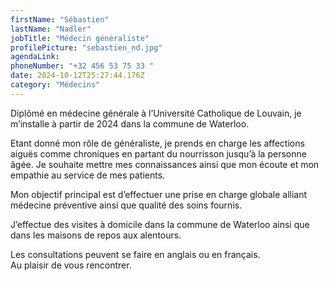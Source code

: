 ```yaml
---
firstName: "Sébastien"
lastName: "Nadler"
jobTitle: "Médecin généraliste"
profilePicture: "sebastien_nd.jpg"
agendaLink:
phoneNumber: "+32 456 53 75 33 "
date: 2024-10-12T25:27:44.176Z
category: "Médecins"
---
```


Diplômé en médecine générale à l’Université Catholique de Louvain, je m’installe à partir de 2024 dans la commune de Waterloo.

Etant donné mon rôle de généraliste, je prends en charge les affections aiguës comme chroniques en partant du nourrisson jusqu’à la personne âgée. Je souhaite mettre mes connaissances ainsi que mon écoute et mon empathie au service de mes patients.

Mon objectif principal est d’effectuer une prise en charge globale alliant médecine préventive ainsi que qualité des soins fournis.


J’effectue des visites à domicile dans la commune de Waterloo ainsi que dans les maisons de repos aux alentours.

Les consultations peuvent se faire en anglais ou en français.  
Au plaisir de vous rencontrer.
